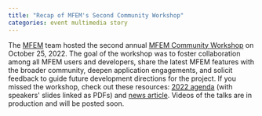 ```yaml
---
title: "Recap of MFEM's Second Community Workshop"
categories: event multimedia story
---
```


The [MFEM](https://mfem.org) team hosted the second annual [MFEM Community Workshop](https://mfem.org/workshop/) on October 25, 2022. The goal of the workshop was to foster collaboration among all MFEM users and developers, share the latest MFEM features with the broader community, deepen application engagements, and solicit feedback to guide future development directions for the project. If you missed the workshop, check out these resources: [2022 agenda](https://mfem.org/workshop22/) (with speakers' slides linked as PDFs) and [news article](https://computing.llnl.gov/about/newsroom/mfem-workshop-2022). Videos of the talks are in production and will be posted soon.
